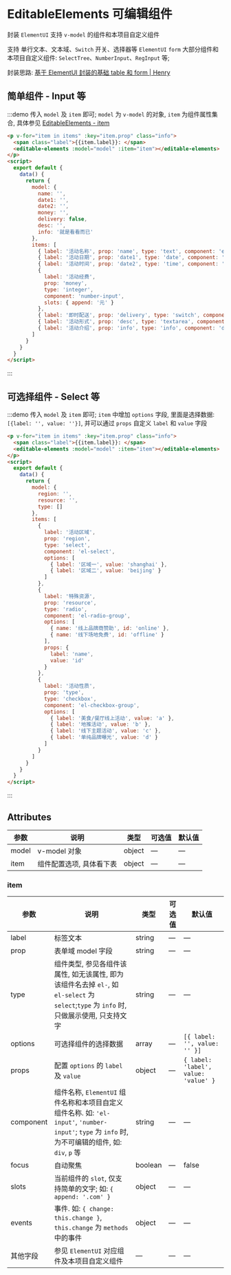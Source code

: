 # EditableElements 可编辑组件

封装 `ElementUI` 支持 `v-model` 的组件和本项目自定义组件

支持 单行文本、文本域、`Switch` 开关、选择器等 `ElementUI` `form` 大部分组件和本项目自定义组件: `SelectTree`、`NumberInput`、`RegInput` 等;

封装思路: [基于 ElementUI 封装的基础 table 和 form | Henry](https://tsz.now.sh/2020/05/16/based-on-element-ui-encapsulation-table-form/)

## 简单组件 - Input 等

:::demo 传入 `model` 及 `item` 即可; `model` 为 `v-model` 的对象, `item` 为组件属性集合, 具体参见 [EditableElements - item](/ElementUI/EditableElements.html#item)

```html
<p v-for="item in items" :key="item.prop" class="info">
  <span class="label">{{item.label}}: </span>
  <editable-elements :model="model" :item="item"></editable-elements>
</p>
<script>
  export default {
    data() {
      return {
        model: {
          name: '',
          date1: '',
          date2: '',
          money: '',
          delivery: false,
          desc: '',
          info: '就是看看而已'
        },
        items: [
          { label: '活动名称', prop: 'name', type: 'text', component: 'el-input', focus: true },
          { label: '活动日期', prop: 'date1', type: 'date', component: 'el-date-picker' },
          { label: '活动时间', prop: 'date2', type: 'time', component: 'el-time-picker' },
          {
            label: '活动经费',
            prop: 'money',
            type: 'integer',
            component: 'number-input',
            slots: { append: '元' }
          },
          { label: '即时配送', prop: 'delivery', type: 'switch', component: 'el-switch' },
          { label: '活动形式', prop: 'desc', type: 'textarea', component: 'el-input' },
          { label: '活动介绍', prop: 'info', type: 'info', component: 'div' }
        ]
      }
    }
  }
</script>
```

:::

## 可选择组件 - Select 等

:::demo 传入 `model` 及 `item` 即可; `item` 中增加 `options` 字段, 里面是选择数据: `[{label: '', value: ''}]`, 并可以通过 `props` 自定义 `label` 和 `value` 字段

```html
<p v-for="item in items" :key="item.prop" class="info">
  <span class="label">{{item.label}}: </span>
  <editable-elements :model="model" :item="item"></editable-elements>
</p>
<script>
  export default {
    data() {
      return {
        model: {
          region: '',
          resource: '',
          type: []
        },
        items: [
          {
            label: '活动区域',
            prop: 'region',
            type: 'select',
            component: 'el-select',
            options: [
              { label: '区域一', value: 'shanghai' },
              { label: '区域二', value: 'beijing' }
            ]
          },
          {
            label: '特殊资源',
            prop: 'resource',
            type: 'radio',
            component: 'el-radio-group',
            options: [
              { name: '线上品牌商赞助', id: 'online' },
              { name: '线下场地免费', id: 'offline' }
            ],
            props: {
              label: 'name',
              value: 'id'
            }
          },
          {
            label: '活动性质',
            prop: 'type',
            type: 'checkbox',
            component: 'el-checkbox-group',
            options: [
              { label: '美食/餐厅线上活动', value: 'a' },
              { label: '地推活动', value: 'b' },
              { label: '线下主题活动', value: 'c' },
              { label: '单纯品牌曝光', value: 'd' }
            ]
          }
        ]
      }
    }
  }
</script>
```

:::

## Attributes

| 参数  | 说明                     | 类型   | 可选值 | 默认值 |
| ----- | ------------------------ | ------ | ------ | ------ |
| model | v-model 对象             | object | —      | —      |
| item  | 组件配置选项, 具体看下表 | object | —      | —      |

### item

| 参数      | 说明                                                                                                                                               | 类型    | 可选值 | 默认值                               |
| --------- | -------------------------------------------------------------------------------------------------------------------------------------------------- | ------- | ------ | ------------------------------------ |
| label     | 标签文本                                                                                                                                           | string  | —      | —                                    |
| prop      | 表单域 model 字段                                                                                                                                  | string  | —      | —                                    |
| type      | 组件类型, 参见各组件该属性, 如无该属性, 即为该组件名去掉 `el-`, 如 `el-select` 为 `select`;`type` 为 `info` 时, 只做展示使用, 只支持文字           | string  | —      | —                                    |
| options   | 可选择组件的选择数据                                                                                                                               | array   | —      | `[{ label: '', value: '' }]`         |
| props     | 配置 `options` 的 `label` 及 `value`                                                                                                               | object  | —      | `{ label: 'label', value: 'value' }` |
| component | 组件名称, `ElementUI` 组件名称和本项目自定义组件名称. 如: `'el-input'`, `'number-input'`; `type` 为 `info` 时, 为不可编辑的组件, 如: `div`, `p` 等 | string  | —      | —                                    |
| focus     | 自动聚焦                                                                                                                                           | boolean | —      | false                                |
| slots     | 当前组件的 `slot`, 仅支持简单的文字; 如: `{ append: '.com' }`                                                                                      | object  | —      | —                                    |
| events    | 事件. 如: `{ change: this.change }`, `this.change` 为 `methods` 中的事件                                                                           | object  | —      | —                                    |
| 其他字段  | 参见 `ElementUI` 对应组件及本项目自定义组件                                                                                                        | —       | —      | —                                    |
